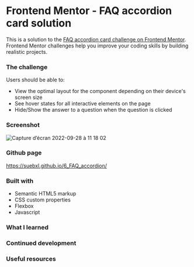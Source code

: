 # Frontend Mentor - FAQ accordion card solution

This is a solution to the [FAQ accordion card challenge on Frontend Mentor](https://www.frontendmentor.io/challenges/faq-accordion-card-XlyjD0Oam). Frontend Mentor challenges help you improve your coding skills by building realistic projects.

### The challenge

Users should be able to:

- View the optimal layout for the component depending on their device's screen size
- See hover states for all interactive elements on the page
- Hide/Show the answer to a question when the question is clicked

### Screenshot

![Capture d’écran 2022-09-28 à 11 18 02](https://user-images.githubusercontent.com/73802863/192818440-4694e299-26cd-4abd-a5c8-ef623544fc68.png)


### Github page
https://suebxl.github.io/6_FAQ_accordion/


### Built with
- Semantic HTML5 markup
- CSS custom properties
- Flexbox
- Javascript


### What I learned


### Continued development


### Useful resources
